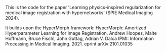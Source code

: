 This is the code for the paper 'Learning physics-inspired regularization for medical image registration with hypernetworks' (SPIE Medical Imaging 2024). 

It builds upon the HyperMorph framework:
HyperMorph: Amortized Hyperparameter Learning for Image Registration.
Andrew Hoopes, Malte Hoffmann, Bruce Fischl, John Guttag, Adrian V. Dalca
IPMI: Information Processing in Medical Imaging. 2021. eprint arXiv:2101.01035
